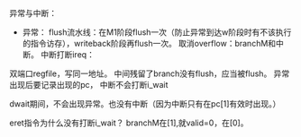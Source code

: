 异常与中断：

- 异常：
flush流水线：在M1阶段flush一次（防止异常到达w阶段时有不该执行的指令访存），writeback阶段再flush一次。
取消overflow：branchM和中断。
中断打断ireq：

双端口regfile，写同一地址。
中间残留了branch没有flush，应当被flush。
异常出现后要记录出现的pc，
中断不会打断i_wait

dwait期间，不会出现异常。也没有中断（因为中断只有在pc[1]有效时出现。）

eret指令为什么没有打断i_wait？
branchM在[1],就valid=0，在[0]。